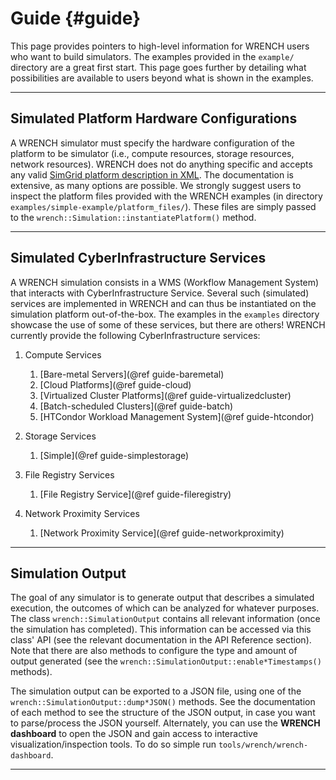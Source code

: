 Guide                        {#guide}
============

<!--
@WRENCHUserDoc <div class="doc-type">User Documentation</div><div class="doc-link">Other: <a href="../developer/guide.html">Developer</a> - <a href="../internal/guide.html">Internal</a></div> @endWRENCHDoc
@WRENCHDeveloperDoc  <div class="doc-type">Developer Documentation</div><div class="doc-link">Other: <a href="../user/guide.html">User</a> - <a href="../internal/guide.html">Internal</a></div> @endWRENCHDoc
@WRENCHInternalDoc  <div class="doc-type">Internal Documentation</div><div class="doc-link">Other: <a href="../user/guide.html">User</a> -  <a href="../developer/guide.html">Developer</a></div> @endWRENCHDoc
-->


This page provides pointers to high-level information for WRENCH users who
want to build simulators. The examples provided  in the  ```example/```
directory are a great first start. This page goes further by detailing what
possibilities are available to users beyond what  is shown in the examples.

---

## Simulated Platform Hardware Configurations

A WRENCH simulator must specify the hardware configuration of the platform
to be simulator (i.e., compute resources, storage resources, network
resources). WRENCH does not do anything specific and accepts any valid
[SimGrid platform description in
XML](https://simgrid.org/doc/latest/platform.html).  The documentation is
extensive, as many options are possible. We strongly suggest users to
inspect the platform  files provided  with the  WRENCH examples (in
directory ```examples/simple-example/platform_files/```). These  files are
simply passed to the ```wrench::Simulation::instantiatePlatform()```
method.

---

## Simulated CyberInfrastructure Services

A WRENCH simulation consists in a WMS  (Workflow Management System) that interacts with CyberInfrastructure Service. Several such (simulated) services are implemented in WRENCH and can thus be instantiated on the simulation platform out-of-the-box.  The examples in the ```examples``` directory showcase the use of some of these services, but there are others! WRENCH currently provide the following CyberInfrastructure services:


1. Compute Services
    1. [Bare-metal Servers](@ref guide-baremetal)
    2. [Cloud Platforms](@ref guide-cloud)
    3. [Virtualized Cluster Platforms](@ref guide-virtualizedcluster)
    4. [Batch-scheduled Clusters](@ref guide-batch)
    5. [HTCondor Workload Management System](@ref guide-htcondor)
    
2. Storage Services
    1. [Simple](@ref guide-simplestorage)

3. File Registry Services
    1. [File Registry Service](@ref guide-fileregistry)

4. Network Proximity Services
    1. [Network Proximity Service](@ref guide-networkproximity)

---

## Simulation Output

The goal of any simulator is to generate output that describes a simulated
execution, the outcomes of which can be analyzed for whatever purposes. The
class ```wrench::SimulationOutput``` contains all relevant information
(once the simulation has completed). This information can be accessed via
this class' API (see the relevant documentation in the API Reference
section). Note that there are also  methods to configure the type  and amount of
output generated (see the
```wrench::SimulationOutput::enable*Timestamps()``` methods).

The simulation output can be exported to a JSON file,  using one of the
```wrench::SimulationOutput::dump*JSON()``` methods. See the documentation of each method to see the structure of the JSON output, in case  you want to parse/process the JSON yourself. Alternately, you  can use the 
**WRENCH dashboard** to open the JSON and gain access to interactive  visualization/inspection tools. To do so simple  run ```tools/wrench/wrench-dashboard```.




---

